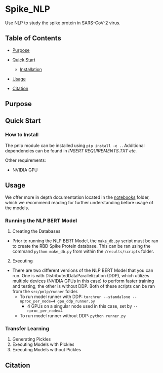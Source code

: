 # Spike_NLP
Use NLP to study the spike protein in SARS-CoV-2 virus.

## Table of Contents
* [Purpose](https://github.com/hubin-keio/Spike_NLP?tab=readme-ov-file#purpose)

* [Quick Start](https://github.com/hubin-keio/Spike_NLP?tab=readme-ov-file#quick-start)

  - [Installation](https://github.com/hubin-keio/Spike_NLP?tab=readme-ov-file#how-to-install)

* [Usage](https://github.com/hubin-keio/Spike_NLP?tab=readme-ov-file#usage)

* [Citation](https://github.com/hubin-keio/Spike_NLP?tab=readme-ov-file#citation)

## Purpose

## Quick Start
### How to Install
The pnlp module can be installed using `pip install -e .`. Additional dependencies can be found in *INSERT REQUIREMENTS.TXT etc.*

Other requirements:
- NVIDIA GPU

## Usage
We offer more in depth documentation located in the [notebooks](https://github.com/hubin-keio/Spike_NLP/tree/master/notebooks) folder, which we recommend reading for further understanding before usage of the models.

### Running the NLP BERT Model
1) Creating the Databases
  - Prior to running the NLP BERT Model, the `make_db.py` script must be ran to create the RBD Spike Protein database. This can be ran using the command `python make_db.py` from within the `/results/scripts` folder.
2) Executing
  - There are two different versions of the NLP BERT Model that you can run. One is with DistributedDataParallelization (DDP), which utilizes multiple devices (NVIDIA GPUs in this case) to perform faster training and testing; the other is without DDP. Both of these scripts can be ran from the `src/pnlp/runner` folder.
    - To run model runner with DDP: `torchrun --standalone --nproc_per_node=4 gpu_ddp_runner.py`
      - 4 GPUs on a singular node used in this case, set by `--nproc_per_node=4`
    - To run model runner without DDP: `python runner.py`

### Transfer Learning
1) Generating Pickles
2) Executing Models with Pickles
3) Executing Models without Pickles

## Citation
